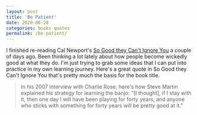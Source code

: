 ```yaml
---
layout: post
title: 'Be Patient'
date: 2020-06-28
categories: books quotes 
permalink: /be-patient/
---
```


I finished re-reading Cal Newport's [So Good they Can't Ignore You](https://www.amazon.com/Good-They-Cant-Ignore-You-ebook/dp/B0076DDBJ6/ref=tmm_kin_swatch_0?_encoding=UTF8&qid=&sr=) a couple of days ago. Been thinking a lot lately about how people become wickedly good at what they do. I'm just trying to grab some ideas that I can put into practice in my own learning journey. Here's a great quote in So Good they Can't Ignore You that's pretty much the basis for the book title.

> In his 2007 interview with Charlie Rose, here's how Steve Martin explained his strategy for learning the banjo: "[I thought], if I stay with it, then one day I will have been playing for forty years, and anyone who sticks with something for forty years will be pretty good at it."


